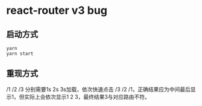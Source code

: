 # react-router v3 bug

## 启动方式
```
yarn
yarn start
```

## 重现方式

/1 /2 /3 分别需要1s 2s 3s加载，依次快速点击 /3 /2 /1，正确结果应为中间最后显示1，但实际上会依次显示1 2 3，最终结果3与对应路由不符。
